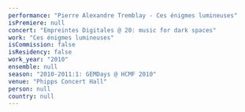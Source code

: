 ```yaml
---
performance: "Pierre Alexandre Tremblay - Ces énigmes lumineuses"
isPremiere: null
concert: "Empreintes Digitales @ 20: music for dark spaces"
work: "Ces énigmes lumineuses"
isCommission: false
isResidency: false
work_year: "2010"
ensemble: null
season: "2010-2011:1: GEMDays @ HCMF 2010"
venue: "Phipps Concert Hall"
person: null
country: null
---
```


